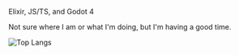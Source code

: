 Elixir, JS/TS, and Godot 4

Not sure where I am or what I'm doing, but I'm having a good time.

![Top Langs](https://github-readme-stats.vercel.app/api/top-langs/?username=jake-abed&hide=css,html&theme=transparent)
